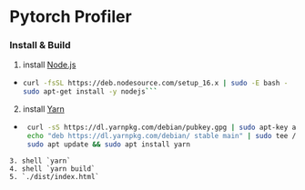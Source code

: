 # Pytorch Profiler

### Install & Build

1. install [Node.js](https://nodejs.org/)
  * ```bash
    curl -fsSL https://deb.nodesource.com/setup_16.x | sudo -E bash -
    sudo apt-get install -y nodejs```
2. install [Yarn](https://yarnpkg.com/)
  * ```bash
     curl -sS https://dl.yarnpkg.com/debian/pubkey.gpg | sudo apt-key add -
     echo "deb https://dl.yarnpkg.com/debian/ stable main" | sudo tee /etc/apt/sources.list.d/yarn.list
     sudo apt update && sudo apt install yarn
  ```
3. shell `yarn`
4. shell `yarn build`
5. `./dist/index.html`
